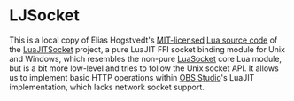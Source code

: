 
LJSocket
========

This is a local copy of Elias Hogstvedt's [MIT-licensed](https://github.com/CapsAdmin/luajitsocket/blob/master/LICENSE)
[Lua source code](https://raw.githubusercontent.com/CapsAdmin/luajitsocket/master/ljsocket.lua)
of the [LuaJITSocket](https://github.com/CapsAdmin/luajitsocket/)
project, a pure LuaJIT FFI socket binding module
for Unix and Windows, which resembles the non-pure
[LuaSocket](https://w3.impa.br/~diego/software/luasocket/) core Lua
module, but is a bit more low-level and tries to follow the Unix socket
API. It allows us to implement basic HTTP operations within
[OBS Studio](https://obsproject.com)'s LuaJIT implementation, which lacks
network socket support.

